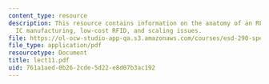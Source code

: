 ```yaml
---
content_type: resource
description: This resource contains information on the anatomy of an RF tag, the system,
  IC manufacturing, low-cost RFID, and scaling issues.
file: https://ol-ocw-studio-app-qa.s3.amazonaws.com/courses/esd-290-special-topics-in-supply-chain-management-spring-2005/761a1aed0b262cde5d22e8d07b3ac192_lect11.pdf
file_type: application/pdf
resourcetype: Document
title: lect11.pdf
uid: 761a1aed-0b26-2cde-5d22-e8d07b3ac192
---
```

